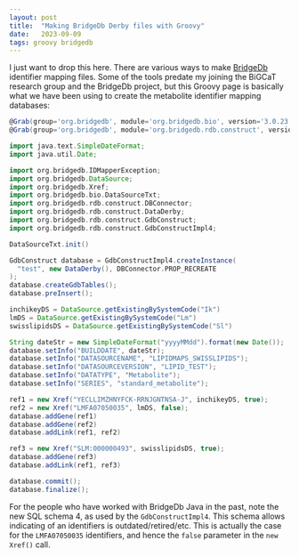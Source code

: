 ```yaml
---
layout: post
title:  "Making BridgeDb Derby files with Groovy"
date:   2023-09-09
tags: groovy bridgedb
---
```


I just want to drop this here. There are various ways to make [BridgeDb](https://www.bridgedb.org/) identifier mapping files. Some of the tools
predate my joining the BiGCaT research group and the BridgeDb project, but this Groovy page is basically what we
have been using to create the metabolite identifier mapping databases:

```groovy
@Grab(group='org.bridgedb', module='org.bridgedb.bio', version='3.0.23')
@Grab(group='org.bridgedb', module='org.bridgedb.rdb.construct', version='3.0.23')

import java.text.SimpleDateFormat;
import java.util.Date;

import org.bridgedb.IDMapperException;
import org.bridgedb.DataSource;
import org.bridgedb.Xref;
import org.bridgedb.bio.DataSourceTxt;
import org.bridgedb.rdb.construct.DBConnector;
import org.bridgedb.rdb.construct.DataDerby;
import org.bridgedb.rdb.construct.GdbConstruct;
import org.bridgedb.rdb.construct.GdbConstructImpl4;

DataSourceTxt.init()

GdbConstruct database = GdbConstructImpl4.createInstance(
  "test", new DataDerby(), DBConnector.PROP_RECREATE
);
database.createGdbTables();
database.preInsert();

inchikeyDS = DataSource.getExistingBySystemCode("Ik")
lmDS = DataSource.getExistingBySystemCode("Lm")
swisslipidsDS = DataSource.getExistingBySystemCode("Sl")

String dateStr = new SimpleDateFormat("yyyyMMdd").format(new Date());
database.setInfo("BUILDDATE", dateStr);
database.setInfo("DATASOURCENAME", "LIPIDMAPS_SWISSLIPIDS");
database.setInfo("DATASOURCEVERSION", "LIPID_TEST");
database.setInfo("DATATYPE", "Metabolite");
database.setInfo("SERIES", "standard_metabolite");

ref1 = new Xref("YECLLIMZHNYFCK-RRNJGNTNSA-J", inchikeyDS, true);
ref2 = new Xref("LMFA07050035", lmDS, false);
database.addGene(ref1)
database.addGene(ref2)
database.addLink(ref1, ref2)

ref3 = new Xref("SLM:000000493", swisslipidsDS, true);
database.addGene(ref3)
database.addLink(ref1, ref3)

database.commit();
database.finalize();
```

For the people who have worked with BridgeDb Java in the past, note the new SQL schema 4, as used by the
`GdbConstructImpl4`. This schema allows indicating of an identifiers is outdated/retired/etc. This is
actually the case for the `LMFA07050035` identifiers, and hence the `false` parameter in the `new Xref()`
call.
